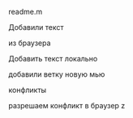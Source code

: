 readme.m

Добавили текст

из браузера 

Добавить текст локально


добавили ветку новую мью


конфликты

разрешаем конфликт в браузер z
